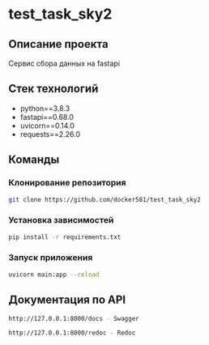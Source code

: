 # test_task_sky2

## Описание проекта
Сервис сбора данных на fastapi

## Стек технологий
- python==3.8.3
- fastapi==0.68.0
- uvicorn==0.14.0
- requests==2.26.0

## Команды
### Клонирование репозитория
```bash
git clone https://github.com/docker581/test_task_sky2
```

### Установка зависимостей
```bash
pip install -r requirements.txt
```

### Запуск приложения
```bash
uvicorn main:app --reload
```

## Документация по API
```bash
http://127.0.0.1:8000/docs - Swagger
```
```bash
http://127.0.0.1:8000/redoc - Redoc
```
